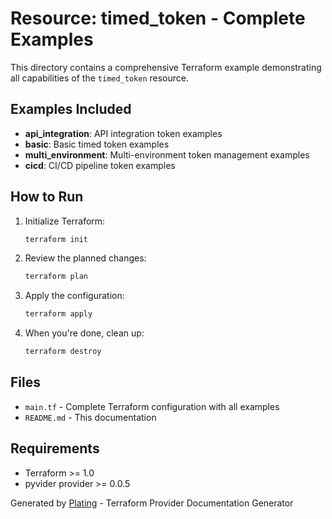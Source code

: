 # Resource: timed_token - Complete Examples

This directory contains a comprehensive Terraform example demonstrating all capabilities of the `timed_token` resource.

## Examples Included

- **api_integration**: API integration token examples
- **basic**: Basic timed token examples
- **multi_environment**: Multi-environment token management examples
- **cicd**: CI/CD pipeline token examples

## How to Run

1. Initialize Terraform:
   ```bash
   terraform init
   ```

2. Review the planned changes:
   ```bash
   terraform plan
   ```

3. Apply the configuration:
   ```bash
   terraform apply
   ```

4. When you're done, clean up:
   ```bash
   terraform destroy
   ```

## Files

- `main.tf` - Complete Terraform configuration with all examples
- `README.md` - This documentation

## Requirements

- Terraform >= 1.0
- pyvider provider >= 0.0.5

Generated by [Plating](https://github.com/provide-io/plating) - Terraform Provider Documentation Generator
